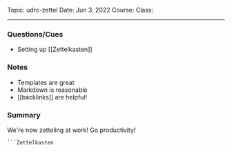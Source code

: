 Topic: udrc-zettel
Date: Jun 3, 2022
Course:
Class:

---

### Questions/Cues
- Setting up [[Zettelkasten]]

### Notes
- Templates are great
- Markdown is reasonable
- [[backlinks]] are helpful!

### Summary
We're now zetteling at work!  Go productivity!
```
```Zettelkasten